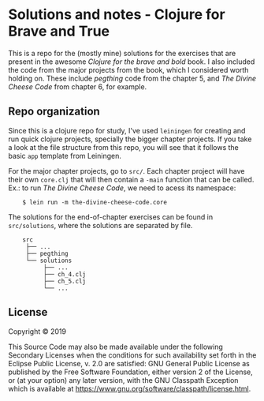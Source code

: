# Solutions and notes - Clojure for Brave and True

This is a repo for the (mostly mine) solutions for the exercises that are present in the awesome *Clojure for the brave and bold* book. I also included the code from the major projects from the book, which I considered worth holding on. These include *pegthing* code from the chapter 5, and *The Divine Cheese Code* from chapter 6, for example.

## Repo organization

Since this is a clojure repo for study, I've used `leiningen` for creating and run quick clojure projects, specially the bigger chapter projects. If you take a look at the file structure from this repo, you will see that it follows the basic `app` template from Leiningen.

For the major chapter projects, go to `src/`. Each chapter project will have their own `core.clj` that will then contain a `-main` function that can be called. Ex.: to run *The Divine Cheese Code*, we need to acess its namespace:

```
    $ lein run -m the-divine-cheese-code.core
```

The solutions for the end-of-chapter exercises can be found in `src/solutions`, where the solutions are separated by file. 

```
    src
     ├── ...
     ├── pegthing
     └── solutions
          ├── ...
          ├── ch_4.clj
          ├── ch_5.clj
          └── ...
```

## License

Copyright © 2019

This Source Code may also be made available under the following Secondary
Licenses when the conditions for such availability set forth in the Eclipse
Public License, v. 2.0 are satisfied: GNU General Public License as published by
the Free Software Foundation, either version 2 of the License, or (at your
option) any later version, with the GNU Classpath Exception which is available
at https://www.gnu.org/software/classpath/license.html.
